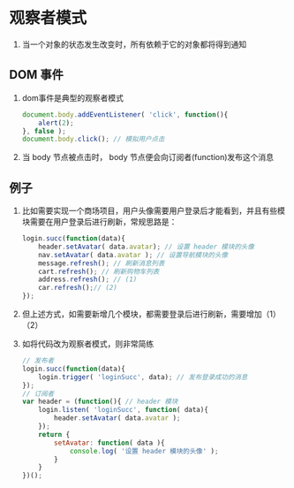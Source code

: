 # 观察者模式

1. 当一个对象的状态发生改变时，所有依赖于它的对象都将得到通知

## DOM 事件

1. dom事件是典型的观察者模式

	```javascript
	document.body.addEventListener( 'click', function(){
	    alert(2);
	}, false );
	document.body.click(); // 模拟用户点击
	```

2. 当 body 节点被点击时， body 节点便会向订阅者(function)发布这个消息

## 例子

1. 比如需要实现一个商场项目，用户头像需要用户登录后才能看到，并且有些模块需要在用户登录后进行刷新，常规思路是：

	```javascript
	login.succ(function(data){
	    header.setAvatar( data.avatar); // 设置 header 模块的头像
	    nav.setAvatar( data.avatar ); // 设置导航模块的头像
	    message.refresh(); // 刷新消息列表
	    cart.refresh(); // 刷新购物车列表
	    address.refresh(); // (1)
	    car.refresh();// (2)
	});
	```

2. 但上述方式，如需要新增几个模块，都需要登录后进行刷新，需要增加（1）（2）

3. 如将代码改为观察者模式，则非常简练

	```javascript
	// 发布者
	login.succ(function(data){
	    login.trigger( 'loginSucc', data); // 发布登录成功的消息
	});
	// 订阅者
	var header = (function(){ // header 模块
	    login.listen( 'loginSucc', function( data){
	        header.setAvatar( data.avatar );
	    });
	    return {
	        setAvatar: function( data ){
	            console.log( '设置 header 模块的头像' );
	        }
	    }
	})();
	```

	